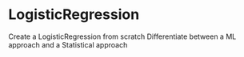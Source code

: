 # LogisticRegression
Create a LogisticRegression from scratch
Differentiate between a ML approach and a Statistical approach
